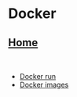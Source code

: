 # Docker

## [Home](../../index.md)
<br/>

- [Docker run](dicas/run.md)
- [Docker images](dicas/image-ls.md)